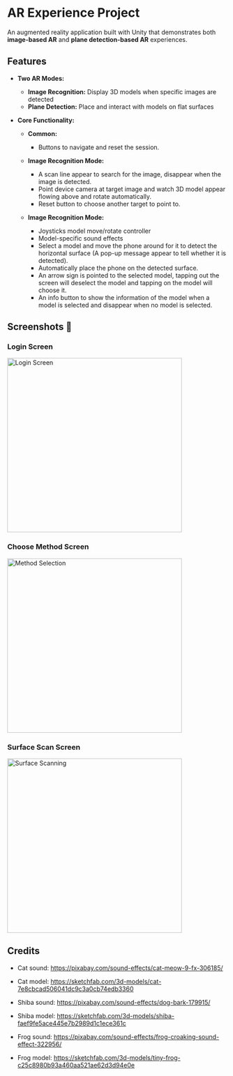 # AR Experience Project

An augmented reality application built with Unity that demonstrates both **image-based AR** and **plane detection-based AR** experiences.

## Features 

- **Two AR Modes:**
  - **Image Recognition:** Display 3D models when specific images are detected
  - **Plane Detection:** Place and interact with models on flat surfaces

- **Core Functionality:**
  - **Common:**
    - Buttons to navigate and reset the session.
      
  - **Image Recognition Mode:**
    - A scan line appear to search for the image, disappear when the image is detected. 
    - Point device camera at target image and watch 3D model appear flowing above and rotate automatically.
    - Reset button to choose another target to point to.
      
  - **Image Recognition Mode:**
    - Joysticks model move/rotate controller 
    - Model-specific sound effects
    - Select a model and move the phone around for it to detect the horizontal surface (A pop-up message appear to tell whether it is detected).
    - Automatically place the phone on the detected surface.
    - An arrow sign is pointed to the selected model, tapping out the screen will deselect the model and tapping on the model will choose it.
    - An info button to show the information of the model when a model is selected and disappear when no model is selected.
   
## Screenshots 📸

### Login Screen
<img src="./Screenshots/mainScreen.jpg" alt="Login Screen" width="400" />

### Choose Method Screen
<img src="./Screenshots/chooseMethod.jpg" alt="Method Selection" width="400" />

### Surface Scan Screen
<img src="./Screenshots/SurfaceScan.jpg" alt="Surface Scanning" width="400" />
      
## Credits
- Cat sound: https://pixabay.com/sound-effects/cat-meow-9-fx-306185/
- Cat model: https://sketchfab.com/3d-models/cat-7e8cbcad506041dc9c3a0cb74edb3360

- Shiba sound: https://pixabay.com/sound-effects/dog-bark-179915/
- Shiba model: https://sketchfab.com/3d-models/shiba-faef9fe5ace445e7b2989d1c1ece361c

- Frog sound: https://pixabay.com/sound-effects/frog-croaking-sound-effect-322956/
- Frog model: https://sketchfab.com/3d-models/tiny-frog-c25c8980b93a460aa521ae62d3d94e0e
